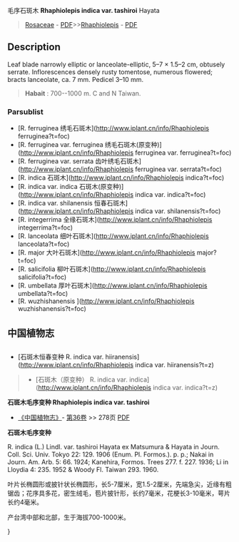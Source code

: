 毛序石斑木 **Rhaphiolepis indica var. tashiroi** Hayata

> [Rosaceae](http://www.iplant.cn/info/Rosaceae?t=foc) - [PDF](http://www.iplant.cn/foc/pdf/Rosaceae.pdf)>>[Rhaphiolepis](http://www.iplant.cn/info/Rhaphiolepis?t=foc) - [PDF](http://www.iplant.cn/foc/pdf/Rhaphiolepis.pdf)

## Description

Leaf blade narrowly elliptic or lanceolate-elliptic, 5–7 × 1.5–2 cm, obtusely serrate. Inflorescences densely rusty tomentose, numerous flowered; bracts lanceolate, ca. 7 mm. Pedicel 3–10 mm.

> **Habait** : 
>700--1000 m. C and N Taiwan.

### Parsublist

* [R.  ferruginea  绣毛石斑木](http://www.iplant.cn/info/Rhaphiolepis ferruginea?t=foc)
* [R.  ferruginea var. ferruginea  绣毛石斑木(原变种)](http://www.iplant.cn/info/Rhaphiolepis ferruginea var. ferruginea?t=foc)
* [R.  ferruginea var. serrata  齿叶绣毛石斑木](http://www.iplant.cn/info/Rhaphiolepis ferruginea var. serrata?t=foc)
* [R.  indica  石斑木](http://www.iplant.cn/info/Rhaphiolepis indica?t=foc)
* [R.  indica var. indica  石斑木(原变种)](http://www.iplant.cn/info/Rhaphiolepis indica var. indica?t=foc)
* [R.  indica var. shilanensis  恒春石斑木](http://www.iplant.cn/info/Rhaphiolepis indica var. shilanensis?t=foc)
* [R.  integerrima  全缘石斑木](http://www.iplant.cn/info/Rhaphiolepis integerrima?t=foc)
* [R.  lanceolata  细叶石斑木](http://www.iplant.cn/info/Rhaphiolepis lanceolata?t=foc)
* [R.  major  大叶石斑木](http://www.iplant.cn/info/Rhaphiolepis major?t=foc)
* [R.  salicifolia  柳叶石斑木](http://www.iplant.cn/info/Rhaphiolepis salicifolia?t=foc)
* [R.  umbellata  厚叶石斑木](http://www.iplant.cn/info/Rhaphiolepis umbellata?t=foc)
* [R.  wuzhishanensis  ](http://www.iplant.cn/info/Rhaphiolepis wuzhishanensis?t=foc)

## 中国植物志

## 
* [石斑木恒春变种  R.  indica var. hiiranensis](http://www.iplant.cn/info/Rhaphiolepis indica var. hiiranensis?t=z)
> * [石斑木（原变种）  R.  indica var. indica](http://www.iplant.cn/info/Rhaphiolepis indica var. indica?t=z)

**石斑木毛序变种 Rhaphiolepis indica var. tashiroi**

* [《中国植物志》](http://www.iplant.cn/frps)- [第36卷](http://www.iplant.cn/frps/vol/36) >> 278页 [PDF](http://www.iplant.cn/frps/pdf/36/278.pdf)

**石斑木毛序变种**

R. indica (L.) Lindl. var. tashiroi Hayata ex Matsumura & Hayata in Journ. Coll. Sci. Univ. Tokyo 22: 129. 1906 (Enum. Pl. Formos.). p. p.; Nakai in Journ. Am. Arb. 5: 66. 1924; Kanehira, Formos. Trees 277. f. 227. 1936; Li in Lloydia 4: 235. 1952 & Woody Fl. Taiwan 293. 1960.

叶片长椭圆形或披针状长椭圆形，长5-7厘米，宽1.5-2厘米，先端急尖，近缘有粗锯齿；花序具多花，密生绒毛，苞片披针形，长约7毫米，花梗长3-10毫米，萼片长约4毫米。

产台湾中部和北部，生于海拔700-1000米。

}
